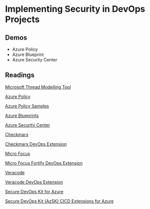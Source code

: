 # Implementing Security in DevOps Projects

## Demos

- Azure Policy
- Azure Blueprint
- Azure Security Center

## Readings

[Microsoft Thread Modelling Tool](https://www.microsoft.com/en-us/securityengineering/sdl/threatmodeling)

[Azure Policy](https://docs.microsoft.com/en-us/azure/governance/policy/)

[Azure Policy Samples](https://github.com/Azure/azure-policy)

[Azure Blueprints](https://docs.microsoft.com/en-us/azure/governance/blueprints/)

[Azure Security Center](https://docs.microsoft.com/en-us/azure/security-center/)

[Checkmarx](https://www.checkmarx.com/de/)

[Checkmarx DevOps Extension](https://marketplace.visualstudio.com/items?itemName=checkmarx.cxsast)

[Micro Focus](https://www.microfocus.com/en-us/portfolio/application-security)

[Micro Focus Fortify DevOps Extension](https://marketplace.visualstudio.com/items?itemName=fortifyvsts.hpe-security-fortify-vsts)

[Veracode](https://www.veracode.com/)

[Veracode DevOps Extension](https://marketplace.visualstudio.com/items?itemName=Veracode.veracode-vsts-build-extension)

[Secure DevOps Kit for Azure](https://azsk.azurewebsites.net/)

[Secure DevOps Kit (AzSK) CICD Extensions for Azure](https://marketplace.visualstudio.com/items?itemName=azsdktm.AzSDK-task)
